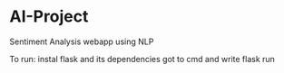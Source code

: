 # AI-Project
Sentiment Analysis webapp using NLP

To run:
instal flask and its dependencies
got to cmd and write flask run

